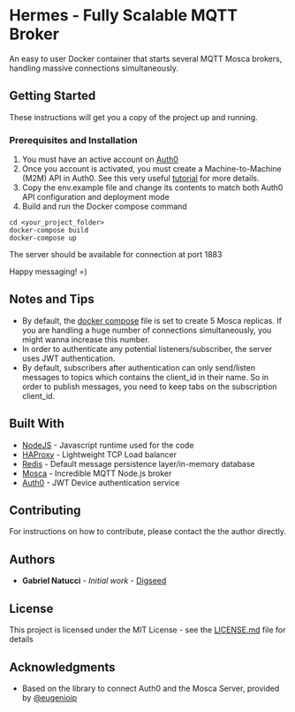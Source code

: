 # Hermes - Fully Scalable MQTT Broker

An easy to user Docker container that starts several MQTT Mosca brokers, handling massive connections simultaneously.

## Getting Started

These instructions will get you a copy of the project up and running.

### Prerequisites and Installation

1. You must have an active account on [Auth0](http://www.auth0.com)
2. Once you account is activated, you must create a Machine-to-Machine (M2M) API in Auth0. See this very useful [tutorial](https://auth0.com/docs/integrations/authenticating-devices-using-mqtt) for more details.
4. Copy the env.example file and change its contents to match both Auth0 API configuration and deployment mode
5. Build and run the Docker compose command

```
cd <your_project_folder>
docker-compose build
docker-compose up
```
The server should be available for connection at port 1883

Happy messaging! =)

## Notes and Tips

* By default, the [docker compose](docker-compose.yml) file is set to create 5 Mosca replicas. If you are handling a huge number of connections simultaneously, you might wanna increase this number.
* In order to authenticate any potential listeners/subscriber, the server uses JWT authentication.
* By default, subscribers after authentication can only send/listen messages to topics which contains the client_id in their name. So in order to publish messages, you need to keep tabs on the subscription client_id.

## Built With

* [NodeJS](https://nodejs.org/en/) - Javascript runtime used for the code
* [HAProxy](http://www.haproxy.org/) - Lightweight TCP Load balancer
* [Redis](https://redis.io/) - Default message persistence layer/in-memory database
* [Mosca](https://github.com/mcollina/mosca) - Incredible MQTT Node.js broker
* [Auth0](http://www.auth0.com) - JWT Device authentication service

## Contributing

For instructions on how to contribute, please contact the the author directly.


## Authors

* **Gabriel Natucci** - *Initial work* - [Digseed](http://www.digseed.com)

## License

This project is licensed under the MIT License - see the [LICENSE.md](LICENSE.md) file for details

## Acknowledgments

* Based on the library to connect Auth0 and the Mosca Server, provided by [@eugenioip]( https://github.com/eugeniop/auth0mosca)
